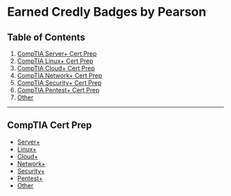 # Earned Credly Badges by Pearson
## Table of Contents
1.  [CompTIA Server+ Cert Prep]()
2.  [CompTIA Linux+ Cert Prep]()
3.  [CompTIA Cloud+ Cert Prep]()
4.  [CompTIA Network+ Cert Prep]()
5.  [CompTIA Security+ Cert Prep]()
6.  [CompTIA Pentest+ Cert Prep]()
7.  [Other]()
---
## CompTIA Cert Prep
 - [Server+](https://github.com/iamroot-GitHub/Earned-CompTIA-Server-Plus-Cert-Prep-Credly-Badges#earned-comptia-server-cert-prep-credly-badges)
 - [Linux+]([https://www.nist.gov/itl/applied-cybersecurity/nice/nice-framework-resource-center](https://github.com/iamroot-GitHub/Earned-CompTIA-Linux-Plus-Cert-Prep-Credly-Badges#earned-comptia-linux-cert-prep-credly-badges))
 - [Cloud+](https://github.com/iamroot-GitHub/Earned-CompTIA-Cloud-Plus-Cert-Prep-Credly-Badges#earned-comptia-cloud-cert-prep-credly-badges)
 - [Network+](https://github.com/iamroot-GitHub/Earned-CompTIA-Network-Plus-Cert-Prep-Credly-Badges#earned-comptia-network-cert-prep-credly-badges)
 - [Security+](https://github.com/iamroot-GitHub/Earned-CompTIA-Security-Plus-Cert-Prep-Credly-Badges#earned-comptia-security-cert-prep-credly-badges)
 - [Pentest+](https://github.com/iamroot-GitHub/Earned-CompTIA-Pentest-Plus-Cert-Prep-Credly-Badges#earned-comptia-pentest-cert-prep-credly-badges)
 - [Other]()
